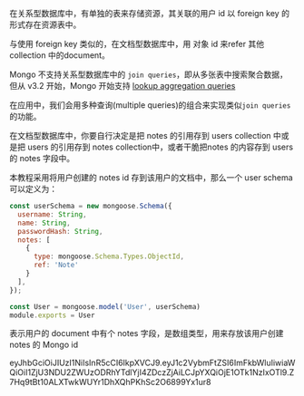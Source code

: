 
在关系型数据库中，有单独的表来存储资源，其关联的用户 id 以 foreign key 的形式存在资源表中。

与使用 foreign key 类似的，在文档型数据库中，用 对象 id 来refer 其他 collection 中的document。

Mongo 不支持关系型数据库中的 `join queries`，即从多张表中搜索聚合数据，但从 v3.2 开始，Mongo 开始支持 [lookup aggregation queries](https://docs.mongodb.com/manual/reference/operator/aggregation/lookup/)

在应用中，我们会用多种查询(multiple queries)的组合来实现类似`join queries`的功能。

在文档型数据库中，你要自行决定是把 notes 的引用存到 users collection 中或是把 users 的引用存到 notes collection中，或者干脆把notes 的内容存到 users 的 notes 字段中。

本教程采用将用户创建的 notes id 存到该用户的文档中，那么一个 user schema 可以定义为：
```js
const userSchema = new mongoose.Schema({
  username: String,
  name: String,
  passwordHash: String,
  notes: [
    {
      type: mongoose.Schema.Types.ObjectId,
      ref: 'Note'
    }
  ],
});

const User = mongoose.model('User', userSchema)
module.exports = User

```

表示用户的 document 中有个 notes 字段，是数组类型，用来存放该用户创建 notes 的 Mongo id

eyJhbGciOiJIUzI1NiIsInR5cCI6IkpXVCJ9.eyJ1c2VybmFtZSI6ImFkbWluIiwiaWQiOiI1ZjU3NDU2ZWUzODRhYTdlYjI4ZDczZjAiLCJpYXQiOjE1OTk1NzIxOTl9.Z7Hq9tBt10ALXTwkWUYr1DhXQhPKhSc2O6899Yx1ur8

